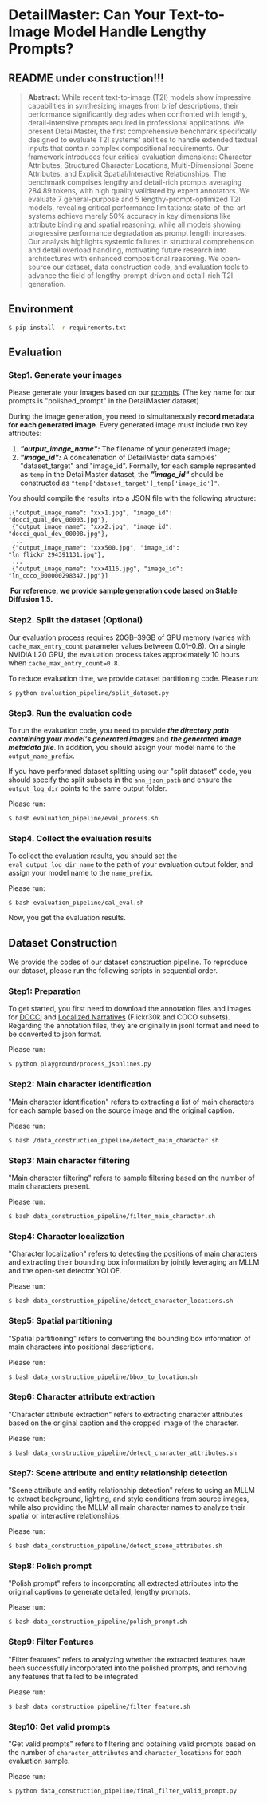 # DetailMaster: Can Your Text-to-Image Model Handle Lengthy Prompts?

## **README under construction!!!**

> **Abstract:** While recent text-to-image (T2I) models show impressive capabilities in synthesizing images from brief descriptions, their performance significantly degrades when confronted with lengthy, detail-intensive prompts required in professional applications. We present DetailMaster, the first comprehensive benchmark specifically designed to evaluate T2I systems' abilities to handle extended textual inputs that contain complex compositional requirements. Our framework introduces four critical evaluation dimensions: Character Attributes, Structured Character Locations, Multi-Dimensional Scene Attributes, and Explicit Spatial/Interactive Relationships. The benchmark comprises lengthy and detail-rich prompts averaging 284.89 tokens, with high quality validated by expert annotators. We evaluate 7 general-purpose and 5 lengthy-prompt-optimized T2I models, revealing critical performance limitations: state-of-the-art systems achieve merely 50% accuracy in key dimensions like attribute binding and spatial reasoning, while all models showing progressive performance degradation as prompt length increases. Our analysis highlights systemic failures in structural comprehension and detail overload handling, motivating future research into architectures with enhanced compositional reasoning. We open-source our dataset, data construction code, and evaluation tools to advance the field of lengthy-prompt-driven and detail-rich T2I generation.



## Environment

```bash
$ pip install -r requirements.txt
```





## Evaluation

### Step1. Generate your images

Please generate your images based on our [prompts](https://github.com/modelscope/data-juicer/tree/DetailMaster/DetailMaster_Dataset). (The key name for our prompts is "polished_prompt" in the DetailMaster dataset)

During the image generation, you need to simultaneously **record metadata for each generated image**. Every generated image must include two key attributes: 

1. ***"output_image_name":*** The filename of your generated image;
2. ***"image_id":*** A concatenation of DetailMaster data samples' "dataset_target" and "image_id". Formally, for each sample represented as `temp` in the DetailMaster dataset, the ***"image_id"*** should be constructed as `"temp['dataset_target']_temp['image_id']"`. 

You should compile the results into a JSON file with the following structure:

```
[{"output_image_name": "xxx1.jpg", "image_id": "docci_qual_dev_00003.jpg"}, 
 {"output_image_name": "xxx2.jpg", "image_id": "docci_qual_dev_00008.jpg"},
 ...
 {"output_image_name": "xxx500.jpg", "image_id": "ln_flickr_294391131.jpg"},
 ...
 {"output_image_name": "xxx4116.jpg", "image_id": "ln_coco_000000298347.jpg"}]
```

​	**For reference, we provide [sample generation code](https://github.com/modelscope/data-juicer/tree/DetailMaster/evaluation_pipeline/image_generation_example) based on Stable Diffusion 1.5.**



### Step2. Split the dataset (Optional)

Our evaluation process requires 20GB–39GB of GPU memory (varies with `cache_max_entry_count` parameter values between 0.01–0.8). On a single NVIDIA L20 GPU, the evaluation process takes approximately 10 hours when `cache_max_entry_count=0.8`.

To reduce evaluation time, we provide dataset partitioning code. Please run:

```shell
$ python evaluation_pipeline/split_dataset.py
```



### Step3. Run the evaluation code

To run the evaluation code, you need to provide ***the directory path containing your model's generated images*** and ***the generated image metadata file***. In addition, you should assign your model name to the `output_name_prefix`.

If you have performed dataset splitting using our "split dataset" code, you should specify the split subsets in the `ann_json_path` and ensure the `output_log_dir` points to the same output folder.

Please run:

```shell
$ bash evaluation_pipeline/eval_process.sh
```



### Step4. Collect the evaluation results

To collect the evaluation results, you should set the `eval_output_log_dir_name` to the path of your evaluation output folder, and assign your model name to the `name_prefix`.

Please run:

```shell
$ bash evaluation_pipeline/cal_eval.sh
```

Now, you get the evaluation results.





## Dataset Construction  

We provide the codes of our dataset construction pipeline. To reproduce our dataset, please run the following scripts in sequential order.

### Step1: Preparation

To get started, you first need to download the annotation files and images for [DOCCI](https://google.github.io/docci/) and [Localized Narratives](https://google.github.io/localized-narratives/) (Flickr30k and COCO subsets). Regarding the annotation files, they are originally in jsonl format and need to be converted to json format. 

Please run:

```shell
$ python playground/process_jsonlines.py
```



### Step2: Main character identification

"Main character identification" refers to extracting a list of main characters for each sample based on the source image and the original caption.

Please run:

```shell
$ bash /data_construction_pipeline/detect_main_character.sh
```



### Step3: Main character filtering

"Main character filtering" refers to sample filtering based on the number of main characters present.

Please run:

```shell
$ bash data_construction_pipeline/filter_main_character.sh
```



### Step4: Character localization

"Character localization" refers to detecting the positions of main characters and extracting their bounding box information by jointly leveraging an MLLM and the open-set detector YOLOE.

Please run:

```shell
$ bash data_construction_pipeline/detect_character_locations.sh
```



### Step5: Spatial partitioning  

"Spatial partitioning" refers to converting the bounding box information of main characters into positional descriptions.

Please run:

```shell
$ bash data_construction_pipeline/bbox_to_location.sh
```



### Step6: Character attribute extraction

"Character attribute extraction" refers to extracting character attributes based on the original caption and the cropped image of the character.

Please run:

```shell
$ bash data_construction_pipeline/detect_character_attributes.sh
```



### Step7: Scene attribute and entity relationship detection

"Scene attribute and entity relationship detection" refers to using an MLLM to extract background, lighting, and style conditions from source images, while also providing the MLLM all main character names to analyze their spatial or interactive relationships.

Please run:

```shell
$ bash data_construction_pipeline/detect_scene_attributes.sh
```



### Step8: Polish prompt

"Polish prompt" refers to incorporating all extracted attributes into the original captions to generate detailed, lengthy prompts.

Please run:

```shell
$ bash data_construction_pipeline/polish_prompt.sh
```



### Step9: Filter Features

"Filter features" refers to analyzing whether the extracted features have been successfully incorporated into the polished prompts, and removing any features that failed to be integrated.

Please run:

```shell
$ bash data_construction_pipeline/filter_feature.sh
```



### Step10: Get valid prompts

"Get valid prompts" refers to filtering and obtaining valid prompts based on the number of `character_attributes` and `character_locations` for each evaluation sample.

Please run:

```shell
$ python data_construction_pipeline/final_filter_valid_prompt.py
```

